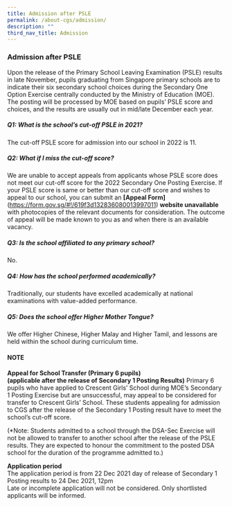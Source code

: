 ```yaml
---
title: Admission after PSLE
permalink: /about-cgs/admission/
description: ""
third_nav_title: Admission
---
```

### **Admission after PSLE**
Upon the release of the Primary School Leaving Examination (PSLE) results in late November, pupils graduating from Singapore primary schools are to indicate their six secondary school choices during the Secondary One Option Exercise centrally conducted by the Ministry of Education (MOE). The posting will be processed by MOE based on pupils’ PSLE score and choices, and the results are usually out in mid/late December each year.

##### **Q1: What is the school’s cut-off PSLE in 2021?**
The cut-off PSLE score for admission into our school in 2022 is 11.

##### **Q2: What if I miss the cut-off score?**
We are unable to accept appeals from applicants whose PSLE score does not meet our cut-off score for the 2022 Secondary One Posting Exercise. If your PSLE score is same or better than our cut-off score and wishes to appeal to our school, you can submit an **[Appeal Form]**(https://form.gov.sg/#!/619f3d132836080013997011) **website unavailable** with photocopies of the relevant documents for consideration. The outcome of appeal will be made known to you as and when there is an available vacancy.

##### **Q3: Is the school affiliated to any primary school?**
No.

##### **Q4: How has the school performed academically?**
Traditionally, our students have excelled academically at national examinations with value-added performance.

##### **Q5: Does the school offer Higher Mother Tongue?**
We offer Higher Chinese, Higher Malay and Higher Tamil, and lessons are held within the school during curriculum time.

#### **NOTE**
**Appeal for School Transfer (Primary 6 pupils)<br>
(applicable after the release of Secondary 1 Posting Results)**
Primary 6 pupils who have applied to Crescent Girls’ School during MOE’s Secondary 1 Posting Exercise but are unsuccessful, may appeal to be considered for transfer to Crescent Girls’ School. These students appealing for admission to CGS after the release of the Secondary 1 Posting result have to meet the school’s cut-off score.

(\*Note: Students admitted to a school through the DSA-Sec Exercise will not be allowed to transfer to another school after the release of the PSLE results. They are expected to honour the commitment to the posted DSA school for the duration of the programme admitted to.)

**Application period**<br>
The application period is from 22 Dec 2021 day of release of Secondary 1 Posting results to 24 Dec 2021, 12pm<br>
Late or incomplete application will not be considered. Only shortlisted applicants will be informed.